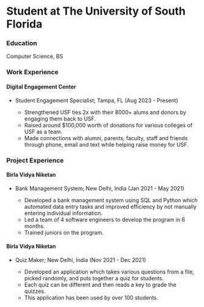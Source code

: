 # Student at The University of South Florida

### Education
Computer Science, BS

### Work Experience
#### Digital Engagement Center
- Student Engagement Specialist; Tampa, FL (Aug 2023 - Present)

    - Strengthened USF ties 2x with their 8000+ alums and donors by engaging them back to USF.
    - Raised around $100,000 worth of donations for various colleges of USF as a team.
    - Made connections with alumni, parents, faculty, staff and friends through phone, email and text
      while helping raise money for USF.

### Project Experience
#### Birla Vidya Niketan 
- Bank Management System; New Delhi, India (Jan 2021 - May 2021)

    - Developed a bank management system using SQL and Python which automated data entry tasks and improved
      efficiency by not manually entering individual information.
    - Led a team of 4 software engineers to develop the program in 6 months.
    - Trained juniors on the program.
  
#### Birla Vidya Niketan
- Quiz Maker; New Delhi, India (Nov 2021 - Dec 2021)
  
    - Developed an application which takes various questions from a file, picked randomly, and puts together a quiz for
      students.
    - Each quiz can be different and then reads a key to grade the quizzes.
    - This application has been used by over 100 students.
